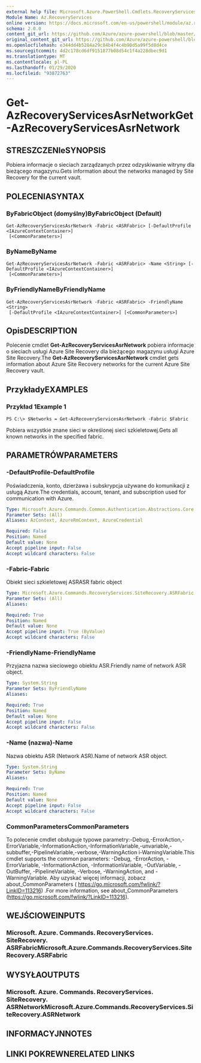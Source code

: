```yaml
---
external help file: Microsoft.Azure.PowerShell.Cmdlets.RecoveryServices.SiteRecovery.dll-Help.xml
Module Name: Az.RecoveryServices
online version: https://docs.microsoft.com/en-us/powershell/module/az.recoveryservices/get-azrecoveryservicesasrnetwork
schema: 2.0.0
content_git_url: https://github.com/Azure/azure-powershell/blob/master/src/RecoveryServices/RecoveryServices/help/Get-AzRecoveryServicesAsrNetwork.md
original_content_git_url: https://github.com/Azure/azure-powershell/blob/master/src/RecoveryServices/RecoveryServices/help/Get-AzRecoveryServicesAsrNetwork.md
ms.openlocfilehash: e344dd4b5284a29c84b4f4c4b90d5a99f5d8d4ce
ms.sourcegitcommit: 4d2c178cd6df9151877b08d54c1f4a228dbec9d1
ms.translationtype: MT
ms.contentlocale: pl-PL
ms.lasthandoff: 01/29/2020
ms.locfileid: "93872763"
---
```

# <span data-ttu-id="14a34-101">Get-AzRecoveryServicesAsrNetwork</span><span class="sxs-lookup"><span data-stu-id="14a34-101">Get-AzRecoveryServicesAsrNetwork</span></span>

## <span data-ttu-id="14a34-102">STRESZCZENIe</span><span class="sxs-lookup"><span data-stu-id="14a34-102">SYNOPSIS</span></span>
<span data-ttu-id="14a34-103">Pobiera informacje o sieciach zarządzanych przez odzyskiwanie witryny dla bieżącego magazynu.</span><span class="sxs-lookup"><span data-stu-id="14a34-103">Gets information about the networks managed by Site Recovery for the current vault.</span></span>

## <span data-ttu-id="14a34-104">POLECENIA</span><span class="sxs-lookup"><span data-stu-id="14a34-104">SYNTAX</span></span>

### <span data-ttu-id="14a34-105">ByFabricObject (domyślny)</span><span class="sxs-lookup"><span data-stu-id="14a34-105">ByFabricObject (Default)</span></span>
```
Get-AzRecoveryServicesAsrNetwork -Fabric <ASRFabric> [-DefaultProfile <IAzureContextContainer>]
 [<CommonParameters>]
```

### <span data-ttu-id="14a34-106">ByName</span><span class="sxs-lookup"><span data-stu-id="14a34-106">ByName</span></span>
```
Get-AzRecoveryServicesAsrNetwork -Fabric <ASRFabric> -Name <String> [-DefaultProfile <IAzureContextContainer>]
 [<CommonParameters>]
```

### <span data-ttu-id="14a34-107">ByFriendlyName</span><span class="sxs-lookup"><span data-stu-id="14a34-107">ByFriendlyName</span></span>
```
Get-AzRecoveryServicesAsrNetwork -Fabric <ASRFabric> -FriendlyName <String>
 [-DefaultProfile <IAzureContextContainer>] [<CommonParameters>]
```

## <span data-ttu-id="14a34-108">Opis</span><span class="sxs-lookup"><span data-stu-id="14a34-108">DESCRIPTION</span></span>
<span data-ttu-id="14a34-109">Polecenie cmdlet **Get-AzRecoveryServicesAsrNetwork** pobiera informacje o sieciach usługi Azure Site Recovery dla bieżącego magazynu usługi Azure Site Recovery.</span><span class="sxs-lookup"><span data-stu-id="14a34-109">The **Get-AzRecoveryServicesAsrNetwork** cmdlet gets information about Azure Site Recovery networks for the current Azure Site Recovery vault.</span></span>

## <span data-ttu-id="14a34-110">Przykłady</span><span class="sxs-lookup"><span data-stu-id="14a34-110">EXAMPLES</span></span>

### <span data-ttu-id="14a34-111">Przykład 1</span><span class="sxs-lookup"><span data-stu-id="14a34-111">Example 1</span></span>
```
PS C:\> $Networks = Get-AzRecoveryServicesAsrNetwork -Fabric $Fabric
```

<span data-ttu-id="14a34-112">Pobiera wszystkie znane sieci w określonej sieci szkieletowej.</span><span class="sxs-lookup"><span data-stu-id="14a34-112">Gets all known networks in the specified fabric.</span></span>

## <span data-ttu-id="14a34-113">PARAMETRÓW</span><span class="sxs-lookup"><span data-stu-id="14a34-113">PARAMETERS</span></span>

### <span data-ttu-id="14a34-114">-DefaultProfile</span><span class="sxs-lookup"><span data-stu-id="14a34-114">-DefaultProfile</span></span>
<span data-ttu-id="14a34-115">Poświadczenia, konto, dzierżawa i subskrypcja używane do komunikacji z usługą Azure.</span><span class="sxs-lookup"><span data-stu-id="14a34-115">The credentials, account, tenant, and subscription used for communication with Azure.</span></span>


```yaml
Type: Microsoft.Azure.Commands.Common.Authentication.Abstractions.Core.IAzureContextContainer
Parameter Sets: (All)
Aliases: AzContext, AzureRmContext, AzureCredential

Required: False
Position: Named
Default value: None
Accept pipeline input: False
Accept wildcard characters: False
```

### <span data-ttu-id="14a34-116">-Fabric</span><span class="sxs-lookup"><span data-stu-id="14a34-116">-Fabric</span></span>
<span data-ttu-id="14a34-117">Obiekt sieci szkieletowej ASR</span><span class="sxs-lookup"><span data-stu-id="14a34-117">ASR fabric object</span></span>

```yaml
Type: Microsoft.Azure.Commands.RecoveryServices.SiteRecovery.ASRFabric
Parameter Sets: (All)
Aliases:

Required: True
Position: Named
Default value: None
Accept pipeline input: True (ByValue)
Accept wildcard characters: False
```

### <span data-ttu-id="14a34-118">-FriendlyName</span><span class="sxs-lookup"><span data-stu-id="14a34-118">-FriendlyName</span></span>
<span data-ttu-id="14a34-119">Przyjazna nazwa sieciowego obiektu ASR.</span><span class="sxs-lookup"><span data-stu-id="14a34-119">Friendly name of network ASR object.</span></span>

```yaml
Type: System.String
Parameter Sets: ByFriendlyName
Aliases:

Required: True
Position: Named
Default value: None
Accept pipeline input: False
Accept wildcard characters: False
```

### <span data-ttu-id="14a34-120">-Name (nazwa)</span><span class="sxs-lookup"><span data-stu-id="14a34-120">-Name</span></span>
<span data-ttu-id="14a34-121">Nazwa obiektu ASR (Network ASR).</span><span class="sxs-lookup"><span data-stu-id="14a34-121">Name of network ASR object.</span></span>

```yaml
Type: System.String
Parameter Sets: ByName
Aliases:

Required: True
Position: Named
Default value: None
Accept pipeline input: False
Accept wildcard characters: False
```

### <span data-ttu-id="14a34-122">CommonParameters</span><span class="sxs-lookup"><span data-stu-id="14a34-122">CommonParameters</span></span>
<span data-ttu-id="14a34-123">To polecenie cmdlet obsługuje typowe parametry:-Debug,-ErrorAction,-ErrorVariable,-InformationAction,-InformationVariable,-unvariable,-subbuffer,-PipelineVariable,-verbose,-WarningAction i-WarningVariable.</span><span class="sxs-lookup"><span data-stu-id="14a34-123">This cmdlet supports the common parameters: -Debug, -ErrorAction, -ErrorVariable, -InformationAction, -InformationVariable, -OutVariable, -OutBuffer, -PipelineVariable, -Verbose, -WarningAction, and -WarningVariable.</span></span> <span data-ttu-id="14a34-124">Aby uzyskać więcej informacji, zobacz about_CommonParameters ( https://go.microsoft.com/fwlink/?LinkID=113216) .</span><span class="sxs-lookup"><span data-stu-id="14a34-124">For more information, see about_CommonParameters (https://go.microsoft.com/fwlink/?LinkID=113216).</span></span>

## <span data-ttu-id="14a34-125">WEJŚCIOWE</span><span class="sxs-lookup"><span data-stu-id="14a34-125">INPUTS</span></span>

### <span data-ttu-id="14a34-126">Microsoft. Azure. Commands. RecoveryServices. SiteRecovery. ASRFabric</span><span class="sxs-lookup"><span data-stu-id="14a34-126">Microsoft.Azure.Commands.RecoveryServices.SiteRecovery.ASRFabric</span></span>

## <span data-ttu-id="14a34-127">WYSYŁA</span><span class="sxs-lookup"><span data-stu-id="14a34-127">OUTPUTS</span></span>

### <span data-ttu-id="14a34-128">Microsoft. Azure. Commands. RecoveryServices. SiteRecovery. ASRNetwork</span><span class="sxs-lookup"><span data-stu-id="14a34-128">Microsoft.Azure.Commands.RecoveryServices.SiteRecovery.ASRNetwork</span></span>

## <span data-ttu-id="14a34-129">INFORMACYJN</span><span class="sxs-lookup"><span data-stu-id="14a34-129">NOTES</span></span>

## <span data-ttu-id="14a34-130">LINKI POKREWNE</span><span class="sxs-lookup"><span data-stu-id="14a34-130">RELATED LINKS</span></span>
